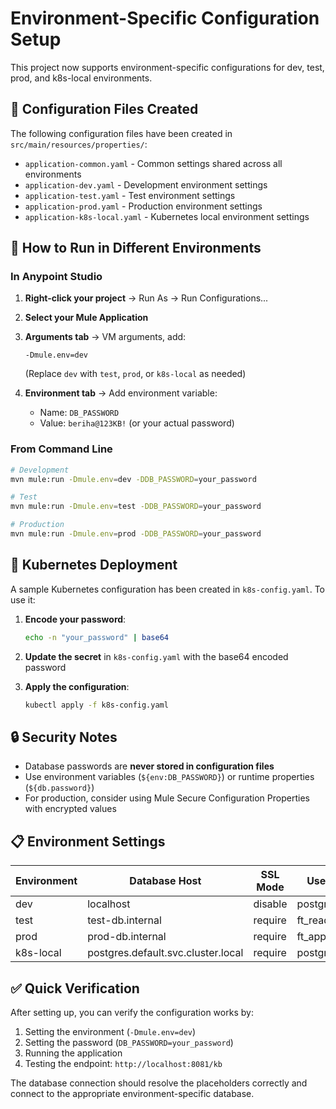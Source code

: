 # Environment-Specific Configuration Setup

This project now supports environment-specific configurations for dev, test, prod, and k8s-local environments.

## 📁 Configuration Files Created

The following configuration files have been created in `src/main/resources/properties/`:

- `application-common.yaml` - Common settings shared across all environments
- `application-dev.yaml` - Development environment settings
- `application-test.yaml` - Test environment settings  
- `application-prod.yaml` - Production environment settings
- `application-k8s-local.yaml` - Kubernetes local environment settings

## 🔧 How to Run in Different Environments

### In Anypoint Studio

1. **Right-click your project** → Run As → Run Configurations...
2. **Select your Mule Application**
3. **Arguments tab** → VM arguments, add:
   ```
   -Dmule.env=dev
   ```
   (Replace `dev` with `test`, `prod`, or `k8s-local` as needed)

4. **Environment tab** → Add environment variable:
   - Name: `DB_PASSWORD`
   - Value: `beriha@123KB!` (or your actual password)

### From Command Line

```bash
# Development
mvn mule:run -Dmule.env=dev -DDB_PASSWORD=your_password

# Test
mvn mule:run -Dmule.env=test -DDB_PASSWORD=your_password

# Production  
mvn mule:run -Dmule.env=prod -DDB_PASSWORD=your_password
```

## 🚀 Kubernetes Deployment

A sample Kubernetes configuration has been created in `k8s-config.yaml`. To use it:

1. **Encode your password**:
   ```bash
   echo -n "your_password" | base64
   ```

2. **Update the secret** in `k8s-config.yaml` with the base64 encoded password

3. **Apply the configuration**:
   ```bash
   kubectl apply -f k8s-config.yaml
   ```

## 🔒 Security Notes

- Database passwords are **never stored in configuration files**
- Use environment variables (`${env:DB_PASSWORD}`) or runtime properties (`${db.password}`)
- For production, consider using Mule Secure Configuration Properties with encrypted values

## 📋 Environment Settings

| Environment | Database Host | SSL Mode | User |
|-------------|---------------|----------|------|
| dev | localhost | disable | postgres |
| test | test-db.internal | require | ft_reader |
| prod | prod-db.internal | require | ft_app |
| k8s-local | postgres.default.svc.cluster.local | require | postgres |

## ✅ Quick Verification

After setting up, you can verify the configuration works by:

1. Setting the environment (`-Dmule.env=dev`)
2. Setting the password (`DB_PASSWORD=your_password`)
3. Running the application
4. Testing the endpoint: `http://localhost:8081/kb`

The database connection should resolve the placeholders correctly and connect to the appropriate environment-specific database.
